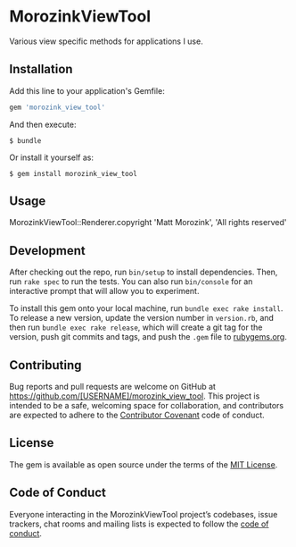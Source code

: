 # MorozinkViewTool

Various view specific methods for applications I use.

## Installation

Add this line to your application's Gemfile:

```ruby
gem 'morozink_view_tool'
```

And then execute:

    $ bundle

Or install it yourself as:

    $ gem install morozink_view_tool

## Usage

MorozinkViewTool::Renderer.copyright 'Matt Morozink', 'All rights reserved'

## Development

After checking out the repo, run `bin/setup` to install dependencies. Then, run `rake spec` to run the tests. You can also run `bin/console` for an interactive prompt that will allow you to experiment.

To install this gem onto your local machine, run `bundle exec rake install`. To release a new version, update the version number in `version.rb`, and then run `bundle exec rake release`, which will create a git tag for the version, push git commits and tags, and push the `.gem` file to [rubygems.org](https://rubygems.org).

## Contributing

Bug reports and pull requests are welcome on GitHub at https://github.com/[USERNAME]/morozink_view_tool. This project is intended to be a safe, welcoming space for collaboration, and contributors are expected to adhere to the [Contributor Covenant](http://contributor-covenant.org) code of conduct.

## License

The gem is available as open source under the terms of the [MIT License](https://opensource.org/licenses/MIT).

## Code of Conduct

Everyone interacting in the MorozinkViewTool project’s codebases, issue trackers, chat rooms and mailing lists is expected to follow the [code of conduct](https://github.com/[USERNAME]/morozink_view_tool/blob/master/CODE_OF_CONDUCT.md).
